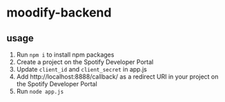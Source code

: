 # moodify-backend

## usage

1. Run `npm i` to install npm packages
2. Create a project on the Spotify Developer Portal
3. Update `client_id` and `client_secret` in app.js
4. Add http://localhost:8888/callback/ as a redirect URI in your project on the Spotify Developer Portal
5. Run `node app.js`
